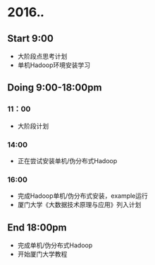 # 2016.*.*

## Start 9:00

* 大阶段点思考计划
* 单机Hadoop环境安装学习

## Doing 9:00-18:00pm

### 11：00

* 大阶段计划

### 14:00

* 正在尝试安装单机/伪分布式Hadoop

### 16:00

* 完成Hadoop单机/伪分布式安装，example运行
* 厦门大学《大数据技术原理与应用》列入计划

## End 18:00pm

* 完成单机/伪分布式Hadoop
* 开始厦门大学教程
